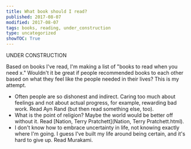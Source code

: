 ```yaml
---
title: What book should I read?
published: 2017-08-07
modified: 2017-08-07
tags: books, reading, under_construction
type: uncategorized
showTOC: True
---
```




UNDER CONSTRUCTION

Based on books I've read, I'm making a list of "books to read when you need x." Wouldn't it be great if people recommended books to each other based on what they feel like the people needed in their lives? This is my attempt.

+ Often people are so dishonest and indirect. Caring too much about feelings and not about actual progress, for example, rewarding bad work. Read Ayn Rand (but then read something else, too).
+ What is the point of religion? Maybe the world would be better off without it. Read [Nation, Terry Pratchett](Nation, Terry Pratchett.html).
+ I don't know how to embrace uncertainty in life, not knowing exactly where I'm going. I guess I've built my life around being certain, and it's hard to give up. Read Murakami.


